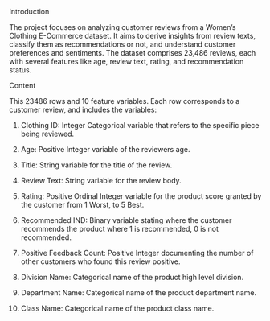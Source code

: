 Introduction

The project focuses on analyzing customer reviews from a Women’s Clothing E-Commerce dataset. It aims to derive insights from review texts, classify them as recommendations or not, and understand customer preferences and sentiments. The dataset comprises 23,486 reviews, each with several features like age, review text, rating, and recommendation status.

Content

This 23486 rows and 10 feature variables. Each row corresponds to a customer review, and includes the variables:

1. Clothing ID: Integer Categorical variable that refers to the specific piece being reviewed.

2. Age: Positive Integer variable of the reviewers age.

3. Title: String variable for the title of the review.

4. Review Text: String variable for the review body.

5. Rating: Positive Ordinal Integer variable for the product score granted by the customer from 1 Worst, to 5 Best.

6. Recommended IND: Binary variable stating where the customer recommends the product where 1 is recommended, 0 is not recommended.

7. Positive Feedback Count: Positive Integer documenting the number of other customers who found this review positive.

8. Division Name: Categorical name of the product high level division.

9. Department Name: Categorical name of the product department name.

10. Class Name: Categorical name of the product class name.
